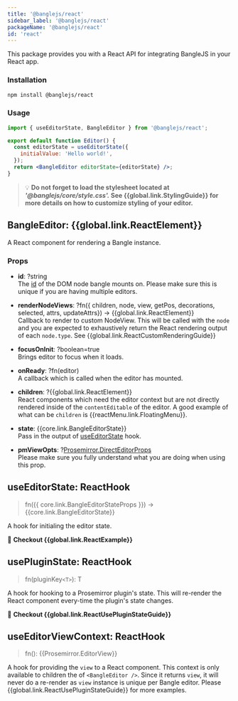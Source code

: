 ```yaml
---
title: '@banglejs/react'
sidebar_label: '@banglejs/react'
packageName: '@banglejs/react'
id: 'react'
---
```


This package provides you with a React API for integrating BangleJS in your React app.

### Installation

```sh
npm install @banglejs/react
```

### Usage

```jsx
import { useEditorState, BangleEditor } from '@banglejs/react';

export default function Editor() {
  const editorState = useEditorState({
    initialValue: 'Hello world!',
  });
  return <BangleEditor editorState={editorState} />;
}
```

> :bulb: **Do not forget to load the stylesheet located at _'@banglejs/core/style.css'._ See {{global.link.StylingGuide}} for more details on how to customize styling of your editor.**

## BangleEditor: {{global.link.ReactElement}}

A React component for rendering a Bangle instance.

### Props

- **id**: ?string\
  The [id](https://developer.mozilla.org/en-US/docs/Web/HTML/Global_attributes/id) of the DOM node bangle mounts on. Please make sure this is unique if you are having multiple editors.

- **renderNodeViews**: ?fn({ children, node, view, getPos, decorations, selected, attrs, updateAttrs}) -> {{global.link.ReactElement}} \
  Callback to render to custom NodeView. This will be called with the `node` and you are expected to exhaustively return the React rendering output of each `node.type`. See {{global.link.ReactCustomRenderingGuide}}

- **focusOnInit**: ?boolean=true \
  Brings editor to focus when it loads.

- **onReady**: ?fn(editor) \
  A callback which is called when the editor has mounted.

- **children**: ?{{global.link.ReactElement}} \
  React components which need the editor context but are not directly rendered inside of the `contentEditable` of the editor. A good example of what can be `children` is {{reactMenu.link.FloatingMenu}}.

- **state**: {{core.link.BangleEditorState}} \
  Pass in the output of [useEditorState](#useeditorstate-reacthook) hook.

- **pmViewOpts**: ?[Prosemirror.DirectEditorProps](https://prosemirror.net/docs/ref/#view.DirectEditorProps) \
  Please make sure you fully understand what you are doing when using this prop.

## useEditorState: ReactHook

> fn({{ core.link.BangleEditorStateProps }}) -> {{core.link.BangleEditorState}}

A hook for initialing the editor state.

:book: **Checkout {{global.link.ReactExample}}**

## usePluginState: ReactHook

> fn(pluginKey`<T>`): T

A hook for hooking to a Prosemirror plugin's state. This will re-render the React component every-time the plugin's state changes.

:book: **Checkout {{global.link.ReactUsePluginStateGuide}}**

## useEditorViewContext: ReactHook

> fn(): {{Prosemirror.EditorView}}

A hook for providing the `view` to a React component. This context is only available to children the of `<BangleEditor />`. Since it returns `view`, it will never do a re-render as `view` instance is unique per Bangle editor. Please {{global.link.ReactUsePluginStateGuide}} for more examples.
